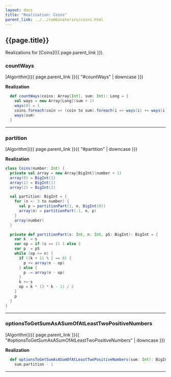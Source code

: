 ```yaml
---
layout: docs
title: "Realization: Coins"
parent_link: ../../combinatorics/coins.html
---
```


## {{page.title}}

Realizations for [Coins]({{ page.parent_link }}).

### countWays

[Algorithm]({{ page.parent_link }}{{ "#countWays" | downcase }})

**Realization**
```scala
  def countWays(coins: Array[Int], sum: Int): Long = {
    val ways = new Array[Long](sum + 1)
    ways(0) = 1
    coins.foreach(coin => (coin to sum).foreach(i => ways(i) += ways(i - coin)))
    ways(sum)
  }
```

---

### partition

[Algorithm]({{ page.parent_link }}{{ "#partition" | downcase }})

**Realization**
```scala
class Coins(number: Int) {
  private val array = new Array[BigInt](number + 1)
  array(0) = BigInt(1)
  array(1) = BigInt(1)
  array(2) = BigInt(2)

  val partition: BigInt = {
    for (n <- 3 to number) {
      val p = partitionPart(1, n, BigInt(0))
      array(n) = partitionPart(-1, n, p)
    }
    array(number)
  }

  private def partitionPart(s: Int, n: Int, pS: BigInt): BigInt = {
    var k  = s
    var op = if (s == 1) 1 else 2
    var p  = pS
    while (op <= n) {
      if ((k + 1) % 2 == 0) {
        p += array(n - op)
      } else {
        p -= array(n - op)
      }
      k += s
      op = k * (3 * k - 1) / 2
    }
    p
  }
}
```

---

### optionsToGetSumAsASumOfAtLeastTwoPositiveNumbers

[Algorithm]({{ page.parent_link }}{{ "#optionsToGetSumAsASumOfAtLeastTwoPositiveNumbers" | downcase }})

**Realization**
```scala
  def optionsToGetSumAsASumOfAtLeastTwoPositiveNumbers(sum: Int): BigInt =
    sum.partition - 1
```

---